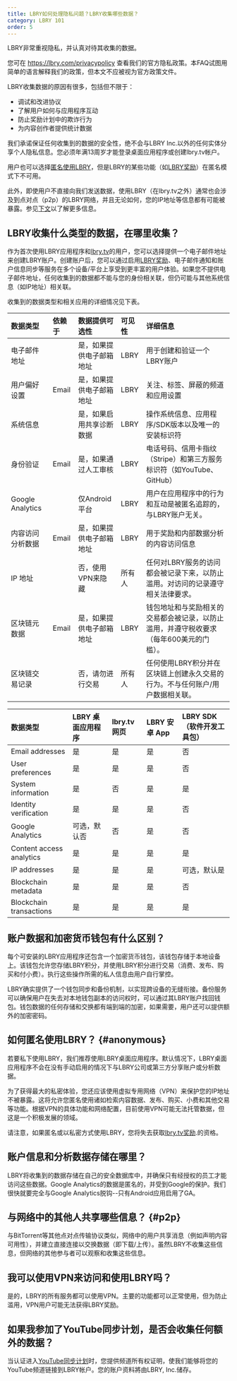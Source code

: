 ```yaml
---
title: LBRY如何处理隐私问题？LBRY收集哪些数据？
category: LBRY 101
order: 5
---
```


LBRY非常重视隐私，并认真对待其收集的数据。

您可在 https://lbry.com/privacypolicy 查看我们的官方隐私政策。本FAQ试图用简单的语言解释我们的政策，但本文不应被视为官方政策文件。

LBRY收集数据的原因有很多，包括但不限于：

- 调试和改进协议
- 了解用户如何与应用程序互动
- 防止奖励计划中的欺诈行为
- 为内容创作者提供统计数据

我们承诺保证任何收集到的数据的安全性，绝不会与LBRY Inc\.以外的任何实体分享个人隐私信息。您必须年满13周岁才能登录桌面应用程序或创建lbry\.tv帐户。

用户也可以选择[匿名使用LBRY](#anonymous)，但是LBRY的某些功能（如[LBRY奖励](https://lbry.com/faq/rewards)）在匿名模式下不可用。

此外，即使用户不直接向我们发送数据，使用LBRY（在lbry.tv之外）通常也会涉及到点对点（p2p）的LBRY网络，并且无论如何，您的IP地址等信息都有可能被暴露。参见[下文](#p2p)以了解更多信息。

## LBRY收集什么类型的数据，在哪里收集？

作为首次使用LBRY应用程序和[lbry.tv](https://lbry.tv)的用户，您可以选择提供一个电子邮件地址来创建LBRY账户。创建账户后，您可以通过启用[LBRY奖励](https://lbry.com/faq/rewards)、电子邮件通知和账户信息同步等服务在多个设备/平台上享受到更丰富的用户体验。如果您不提供电子邮件地址，任何收集到的数据都不能与您的身份相关联，但仍可能与其他系统信息（如IP地址）相关联。

收集到的数据类型和相关应用的详细情况见下表。

数据类型 | 依赖于   | 数据提供可选性     | 可见性       | 详细信息 |
:------------ |:------------ |:------------ |:---------------- |:------------ |
电子邮件地址 | | 是，如果提供电子邮箱地址 | LBRY | 用于创建和验证一个LBRY账户
用户偏好设置 | Email | 是，如果提供电子邮箱地址 | LBRY | 关注、标签、屏蔽的频道和应用设置
系统信息 | | 是，如果启用共享诊断数据 | LBRY | 操作系统信息、应用程序/SDK版本以及唯一的安装标识符
身份验证 | Email | 是，如果通过人工审核 | LBRY | 电话号码、信用卡指纹（Stripe）和第三方服务标识符（如YouTube、GitHub）
Google Analytics | | 仅Android平台 |  LBRY | 用户在应用程序中的行为和互动是被匿名追踪的，与LBRY账户无关。
内容访问分析数据 | Email | 是，如果提供电子邮箱地址 | LBRY | 用于奖励和内部数据分析的内容访问信息
IP 地址 | | 否，使用VPN来隐藏 | 所有人 | 任何对LBRY服务的访问都会被记录下来，以防止滥用。对访问的记录遵守相关法律要求。
区块链元数据 | Email | 是，如果提供电子邮箱地址 | LBRY| 钱包地址和与奖励相关的交易都会被记录，以防止滥用，并遵守税收要求（每年600美元的门槛）。
区块链交易记录 | | 否，请勿进行交易 | 所有人 | 任何使用LBRY积分并在区块链上创建永久交易的行为。不与任何账户/用户数据相关联。|


数据类型 | LBRY 桌面应用程序 | lbry.tv 网页 | LBRY 安卓 App | LBRY SDK（软件开发工具包） |
:------------ |:------------ |:------------ | :-------------| :-------------|
Email addresses | 是 | 是 | 是 | 否 |
User preferences | 是 | 是 | 是 | 否 |
System information | 是 | 否 | 是 | 是 |
Identity verification | 是 | 是 | 是 | 否 |
Google Analytics |可选，默认否| 否 | 是 | 否 |
Content access analytics | 是 | 是 | 是 | 是 |
IP addresses | 是 | 是 | 是 | 可选，默认是 |
Blockchain metadata | 是 | 是 | 是 | 否 |
Blockchain transactions | 是 | 是 | 是 | 是 |

## 账户数据和加密货币钱包有什么区别？

每个可安装的LBRY应用程序还包含一个加密货币钱包，该钱包存储于本地设备上。该钱包允许您存储LBRY积分，并使用LBRY积分进行交易（消费、发布、购买和付小费）。执行这些操作所需的私人信息由用户自行掌控。

LBRY确实提供了一个钱包同步和备份机制，以实现跨设备的无缝衔接。备份服务可以确保用户在失去对本地钱包副本的访问权时，可以通过其LBRY账户找回钱包。钱包数据的任何存储和交换都有端到端的加密，如果需要，用户还可以提供额外的加密密码。

## 如何匿名使用LBRY？ {#anonymous}

若要私下使用LBRY，我们推荐使用LBRY桌面应用程序。默认情况下，LBRY桌面应用程序不会在没有手动启用的情况下与LBRY公司或第三方分享账户或分析数据。

为了获得最大的私密体验，您还应该使用虚拟专用网络（VPN）来保护您的IP地址不被暴露。这将允许您匿名使用诸如检索内容数据、发布、购买、小费和其他交易等功能。根据VPN的具体功能和网络配置，目前使用VPN可能无法托管数据，但这是一个积极发展的领域。

请注意，如果匿名或以私密方式使用LBRY，您将失去获取[lbry.tv奖励](https://lbry.com/faq/rewards).的资格。

## 账户信息和分析数据存储在哪里？

LBRY将收集到的数据存储在自己的安全数据库中，并确保只有经授权的员工才能访问这些数据。Google Analytics的数据是匿名的，并受到Google的保护。我们很快就要完全与Google Analytics脱钩--只有Android应用启用了GA。

##  与网络中的其他人共享哪些信息？ {#p2p}

与BitTorrent等其他点对点传输协议类似，网络中的用户共享消息（例如声明内容可用性），并建立直接连接以交换数据（即下载/上传）。虽然LBRY不收集这些信息，但网络的其他参与者可以观察和收集这些信息。

## 我可以使用VPN来访问和使用LBRY吗？

是的，LBRY的所有服务都可以使用VPN。主要的功能都可以正常使用，但为防止滥用，VPN用户可能无法获得LBRY奖励。

## 如果我参加了YouTube同步计划，是否会收集任何额外的数据？

当认证进入[YouTube同步计划](https://lbry.com/youtube)时，您提供频道所有权证明，使我们能够将您的YouTube频道链接到LBRY帐户。您的账户资料將由LBRY, Inc.储存。